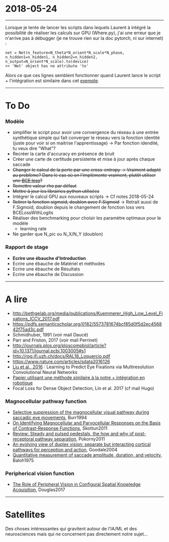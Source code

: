 # 2018-05-24
---
Lorsque je tente de lancer les scripts dans lequels Laurent à intégré la possibilité de réaliser les calculs sur GPU (Where.py), j'ai une erreur que je n'arrive pas à débugger (je ne trouve rien sur la doc pytorch, ni sur internet) :

    net = Net(n_feature=N_theta*N_orient*N_scale*N_phase, n_hidden1=n_hidden1, n_hidden2=n_hidden2, n_output=N_orient*N_scale).to(device)
    >> 'Net' object has no attribute 'to'
    
Alors ce que ces lignes semblent fonctionner quand Laurent lance le script + l'intégration est similaire dans cet [exemple](https://github.com/pytorch/examples/blob/master/mnist/main.py).

---
# To Do

### Modèle
+ simplifier le script pour avoir une convergence du réseau à une entrée synthétique simple qui fait converger le réseau vers la fonction identité (juste pour voir si on maitrise l'apprentissage) -> Par fonction idendité, tu veux dire "What"?
+ Recréer la carte d'accuracy en présence de bruit
+ Créer une carte de certitude persistente et mise à jour après chaque saccade
+ ~~Changer le calcul de la perte par une cross-entropy -> Vraiment adapté au problème? Dans le cas où on l'implémente vraiment, plutôt utiliser une [BCE loss](https://pytorch.org/docs/0.3.1/nn.html?highlight=normalize#torch.nn.BCELoss)?~~
+ ~~Remettre valeur rho par défaut~~
+ ~~Mettre à jour les librairies python utilisées~~
+ Intégrer le calcul GPU aux nouveaux scripts -> Cf notes 2018-05-24
+ ~~Retirer la fonction sigmoid, doublon avec F.Sigmoid~~ -> Retrait aussi de F.Sigmoid, doublon depuis le changement de fonction loss vers BCELossWithLogits
+ Réaliser des benchmarking pour choisir les paramètre optimaux pour le modèle
    + learning rate
+ Ne garder que N_pic ou N_X/N_Y (doublon)

### Rapport de stage
+ **Ecrire une ébauche d'Introduction**
+ Ecrire une ébauche de Matériel et méthodes
+ Ecrire une ébauche de Résultats
+ Ecrire une ébauche de Discussion

---
# A lire
+ http://bethgelab.org/media/publications/Kuemmerer_High_Low_Level_Fixations_ICCV_2017.pdf
+ https://pdfs.semanticscholar.org/0182/5573781674bcf85d0f5d2ec456842f75ad3c.pdf
+ Schmidhuber, 1991 (voir mail Daucé)
+ Parr and Friston, 2017 (voir mail Perrinet)
+ http://journals.plos.org/ploscompbiol/article?id=10.1371/journal.pcbi.1003005#s1
+ http://rpg.ifi.uzh.ch/docs/RAL18_Loquercio.pdf
+ https://www.nature.com/articles/sdata2016126
+ [Liu et al., 2016](http://ieeexplore.ieee.org/document/7762165/?reload=true) : Learning to Predict Eye Fixations via Multiresolution Convolutional Neural Networks
+ [Papier utilisant une méthode similaire à la notre + intégration en robotique](https://www.researchgate.net/publication/220934961_Fast_Object_Detection_with_Foveated_Imaging_and_Virtual_Saccades_on_Resource_Limited_Robots)
+ Focal Loss for Dense Object Detection, Lin et al. 2017 (cf mail Hugo)
### Magnocellular pathway function  
+ [Selective suppression of the magnocellular visual pathway during saccadic eye movements](http://www.nature.com.lama.univ-amu.fr/articles/371511a0), Burr1994
+ [On Identifying Magnocellular and Parvocellular Responses on the Basis of Contrast-Response Functions](https://www.ncbi.nlm.nih.gov/pmc/articles/PMC3004196/), Skottun2011
+ [Review: Steady and pulsed pedestals, the how and why of post-receptoral pathway separation](http://jov.arvojournals.org/article.aspx?articleid=2191890), Pokorny2011
+ [An evolving view of duplex vision: separate but interacting cortical pathways for perception and action](http://www.sciencedirect.com/science/article/pii/S0959438804000340?via%3Dihub), Goodale2004
+ [Quantitative measurement of saccade amplitude, duration, and velocity](http://n.neurology.org/content/25/11/1065), Baloh1975
### Peripherical vision function
+ [The Role of Peripheral Vision in Configural Spatial Knowledge Acquisition](https://etd.ohiolink.edu/pg_10?0::NO:10:P10_ACCESSION_NUM:wright1496188017928082), Douglas2017

---
# Satellites
Des choses intéressantes qui gravitent autour de l'IA/ML et des neurosciences mais qui ne concernent pas directement notre sujet...
